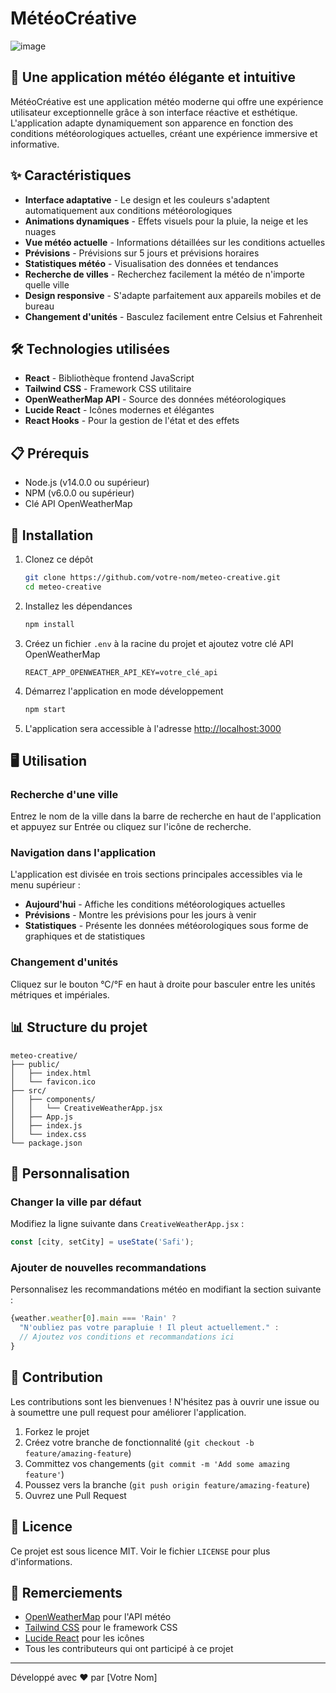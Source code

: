# MétéoCréative

![image](https://github.com/user-attachments/assets/4e9604d4-8501-462d-a126-f187a8d2b83f)

## 📱 Une application météo élégante et intuitive

MétéoCréative est une application météo moderne qui offre une expérience utilisateur exceptionnelle grâce à son interface réactive et esthétique. L'application adapte dynamiquement son apparence en fonction des conditions météorologiques actuelles, créant une expérience immersive et informative.

## ✨ Caractéristiques

- **Interface adaptative** - Le design et les couleurs s'adaptent automatiquement aux conditions météorologiques
- **Animations dynamiques** - Effets visuels pour la pluie, la neige et les nuages
- **Vue météo actuelle** - Informations détaillées sur les conditions actuelles
- **Prévisions** - Prévisions sur 5 jours et prévisions horaires
- **Statistiques météo** - Visualisation des données et tendances
- **Recherche de villes** - Recherchez facilement la météo de n'importe quelle ville
- **Design responsive** - S'adapte parfaitement aux appareils mobiles et de bureau
- **Changement d'unités** - Basculez facilement entre Celsius et Fahrenheit

## 🛠️ Technologies utilisées

- **React** - Bibliothèque frontend JavaScript
- **Tailwind CSS** - Framework CSS utilitaire
- **OpenWeatherMap API** - Source des données météorologiques
- **Lucide React** - Icônes modernes et élégantes
- **React Hooks** - Pour la gestion de l'état et des effets

## 📋 Prérequis

- Node.js (v14.0.0 ou supérieur)
- NPM (v6.0.0 ou supérieur)
- Clé API OpenWeatherMap

## 🚀 Installation

1. Clonez ce dépôt
   ```bash
   git clone https://github.com/votre-nom/meteo-creative.git
   cd meteo-creative
   ```

2. Installez les dépendances
   ```bash
   npm install
   ```

3. Créez un fichier `.env` à la racine du projet et ajoutez votre clé API OpenWeatherMap
   ```
   REACT_APP_OPENWEATHER_API_KEY=votre_clé_api
   ```

4. Démarrez l'application en mode développement
   ```bash
   npm start
   ```

5. L'application sera accessible à l'adresse [http://localhost:3000](http://localhost:3000)

## 🖥️ Utilisation

### Recherche d'une ville
Entrez le nom de la ville dans la barre de recherche en haut de l'application et appuyez sur Entrée ou cliquez sur l'icône de recherche.

### Navigation dans l'application
L'application est divisée en trois sections principales accessibles via le menu supérieur :
- **Aujourd'hui** - Affiche les conditions météorologiques actuelles
- **Prévisions** - Montre les prévisions pour les jours à venir
- **Statistiques** - Présente les données météorologiques sous forme de graphiques et de statistiques

### Changement d'unités
Cliquez sur le bouton °C/°F en haut à droite pour basculer entre les unités métriques et impériales.

## 📊 Structure du projet

```
meteo-creative/
├── public/
│   ├── index.html
│   └── favicon.ico
├── src/
│   ├── components/
│   │   └── CreativeWeatherApp.jsx
│   ├── App.js
│   ├── index.js
│   └── index.css
└── package.json
```

## 🔧 Personnalisation

### Changer la ville par défaut
Modifiez la ligne suivante dans `CreativeWeatherApp.jsx` :
```jsx
const [city, setCity] = useState('Safi');
```

### Ajouter de nouvelles recommandations
Personnalisez les recommandations météo en modifiant la section suivante :
```jsx
{weather.weather[0].main === 'Rain' ? 
  "N'oubliez pas votre parapluie ! Il pleut actuellement." :
  // Ajoutez vos conditions et recommandations ici
}
```

## 🤝 Contribution

Les contributions sont les bienvenues ! N'hésitez pas à ouvrir une issue ou à soumettre une pull request pour améliorer l'application.

1. Forkez le projet
2. Créez votre branche de fonctionnalité (`git checkout -b feature/amazing-feature`)
3. Committez vos changements (`git commit -m 'Add some amazing feature'`)
4. Poussez vers la branche (`git push origin feature/amazing-feature`)
5. Ouvrez une Pull Request

## 📝 Licence

Ce projet est sous licence MIT. Voir le fichier `LICENSE` pour plus d'informations.

## 👏 Remerciements

- [OpenWeatherMap](https://openweathermap.org/) pour l'API météo
- [Tailwind CSS](https://tailwindcss.com/) pour le framework CSS
- [Lucide React](https://lucide.dev/) pour les icônes
- Tous les contributeurs qui ont participé à ce projet

---

Développé avec ❤️ par [Votre Nom]
